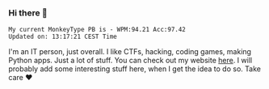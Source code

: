 ### Hi there 👋
<!-- PB START -->
```
My current MonkeyType PB is - WPM:94.21 Acc:97.42
Updated on: 13:17:21 CEST Time
```
<!-- PB END -->
I'm an IT person, just overall. I like CTFs, hacking, coding games, making Python apps. Just a lot of stuff.
You can check out my website [here](https://skill3472.github.io/).
I will probably add some interesting stuff here, when I get the idea to do so. Take care ❤️
